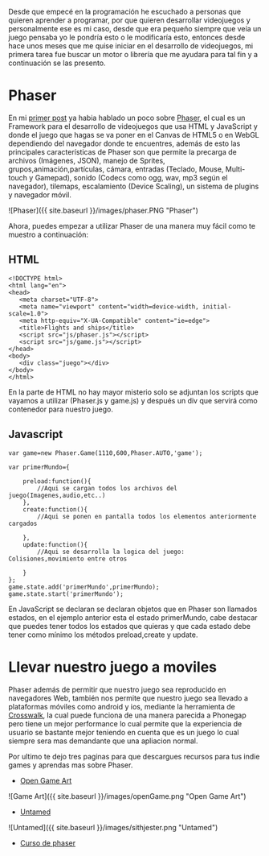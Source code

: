 Desde que empecé en la programación he escuchado a personas que quieren aprender a programar, por que quieren desarrollar
videojuegos y personalmente ese es mi caso, desde que era pequeño siempre que veía un juego pensaba yo le pondría esto o le modificaría esto,
entonces desde hace unos meses que me quise iniciar en el desarrollo de videojuegos, mi  primera tarea fue buscar un motor o librería que me ayudara
para tal fin y a continuación se las presento.

# Phaser

En mi [primer post](https://alejogs4.github.io/Que-lenguaje-aprender-primero/) ya habia hablado un poco sobre [Phaser](http://phaser.io/),
el cual es un Framework para el desarrollo de videojuegos que usa HTML y JavaScript y donde el juego que hagas se va poner en el Canvas de
HTML5 o en WebGL dependiendo del navegador donde te encuentres, además  de esto las principales características de Phaser son que permite
 la precarga de archivos (Imágenes, JSON), manejo de Sprites, grupos,animación,partículas, cámara, entradas (Teclado, Mouse, Multi-touch y Gamepad),
 sonido (Codecs como ogg, wav, mp3 según el navegador), tilemaps, escalamiento (Device Scaling), un sistema de plugins y navegador móvil.
 
 ![Phaser]({{ site.baseurl }}/images/phaser.PNG "Phaser")
 
 Ahora, puedes empezar a utilizar Phaser de una manera muy fácil como te muestro a continuación:
 ## HTML
 ```
<!DOCTYPE html>
<html lang="en">
<head>
    <meta charset="UTF-8">
    <meta name="viewport" content="width=device-width, initial-scale=1.0">
    <meta http-equiv="X-UA-Compatible" content="ie=edge">
    <title>Flights and ships</title>
    <script src="js/phaser.js"></script>
    <script src="js/game.js"></script>
</head>
<body>
    <div class="juego"></div>
</body>
</html>
```
En la parte de HTML no hay mayor misterio solo se adjuntan los scripts que vayamos a utilizar (Phaser.js y game.js) y después un div
que servirá como contenedor para nuestro juego.

## Javascript
```
var game=new Phaser.Game(1110,600,Phaser.AUTO,'game');

var primerMundo={

    preload:function(){
        //Aqui se cargan todos los archivos del juego(Imagenes,audio,etc..)
    },
    create:function(){
        //Aqui se ponen en pantalla todos los elementos anteriormente cargados

    },
    update:function(){
        //Aqui se desarrolla la logica del juego: Colisiones,movimiento entre otros

    }
};
game.state.add('primerMundo',primerMundo);
game.state.start('primerMundo');
```
En JavaScript se declaran se declaran objetos que en Phaser son llamados estados, en el ejemplo anterior esta el estado primerMundo,
cabe destacar que puedes tener todos los estados que quieras y que cada estado debe tener como mínimo los métodos preload,create y update.

# Llevar nuestro juego a moviles

Phaser además de permitir que nuestro juego sea reproducido en navegadores Web, también  nos permite que nuestro juego sea llevado a 
plataformas móviles como android y ios, mediante la herramienta de [Crosswalk](https://crosswalk-project.org/), la cual puede funciona de
una manera parecida a Phonegap pero tiene un mejor performance lo cual permite que la experiencia de usuario se bastante mejor teniendo en cuenta
que es un juego lo cual siempre sera mas demandante que una apliacion normal.

Por ultimo te dejo tres paginas para que descargues recursos para tus indie games y aprendas mas sobre Phaser.
+ [Open Game Art](https://opengameart.org/)

 ![Game Art]({{ site.baseurl }}/images/openGame.png "Open Game Art")

+ [Untamed](http://untamed.wild-refuge.net/rmxpresources.php?characters)

![Untamed]({{ site.baseurl }}/images/sithjester.png "Untamed")

+ [Curso de phaser](https://www.youtube.com/playlist?list=PLGy53JXEnxNYqR8DqITaFmDU1v9g6dYz6)

